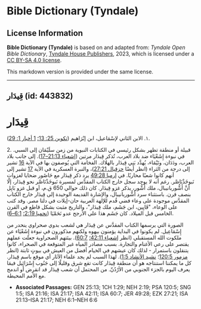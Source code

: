 # Bible Dictionary (Tyndale)

## License Information

**Bible Dictionary (Tyndale)** is based on and adapted from: _Tyndale Open Bible Dictionary_, [Tyndale House Publishers](https://tyndaleopenresources.com/), 2023, which is licensed under a [CC BY-SA 4.0 license](https://creativecommons.org/licenses/by-sa/4.0/legalcode.en).

This markdown version is provided under the same license.



--------------------------------

## قِيدَار (id: 443832)

قِيدَار
=======

١. الابن الثاني لإسْمَاعيل، ابن إبْرَاهيم ([تكوين 25: 13؛](https://ref.ly/Gen25:13) [1 أخبار 1: 29](https://ref.ly/1Chr1:29)).

2\. قبيلة أو منطقة تظهر بشكل رئيسي في الكتابات النبوية من زمن سلَيْمَان إلى السبي. في نبوءة إِشَعْيَاء ضد بلاد العرب، تُذكر قِيدَار مرتين ([إشعياء 21:13–17](https://ref.ly/Isa21:13-Isa21:17)). إلى جانب بلاد العرب، ودَدَان، وتَيْمَاء، يُهدَّد بَنِي قِيدَار بالهلاك. الفخامة التي يُوصفون بها في الآية [16](https://ref.ly/Isa21:16) تشير إلى درجة من الثراء (انظر أيضًا [حزقيال 27:21](https://ref.ly/Ezek27:21))، والنبرة العسكرية في الآية [17](https://ref.ly/Isa21:17) تشير إلى أنهم كانوا شعبًا محاربًا. في [إرميا 49:28](https://ref.ly/Jer49:28) يرد ذكر قِيدَار مع حَاصُور ضحايا لغزوات نَبوخَذْنَاصَّر. رغم أنه لا يوجد سجل خارج الكتاب المقدَّس لمسيرة نَبوخَذْنَاصَّر نحو قِيدَار، إلّا أنَّ أَشُّوربانيبال، ملك أَشُّور، يذكر غزو قِيدَار. كان ذلك حوالي 650 ق.م، أو قبل غزو بَابِل بنصف قرن. باستثناء سرد أَشُّوربانيبال، والإشارة القديمة الوحيدة إلى قِيدَار خارج الكتاب المقدَّس موجودة على وعاء فضي قُدم للإلهة العربية حان\-إيلات في دلتا مصر. وقد كتب على الوعاء، "قَايِين، ابن جَشَم، ملك قِيدَار"، والتاريخ مثبت بشكل قاطع في القرن الخامس قبل الميلاد. كان جَشَم هذا على الأرجح عدو نَحَمْيَا ([نحميا 2:19؛](https://ref.ly/Neh2:19) [6:1–6](https://ref.ly/Neh6:1-Neh6:6)).

الصورة التي يرسمها الكتاب المقدَّس عن قِيدَار هي لشعب بدوي صحراوي ينحدر من إِسْمَاعِيل. لم يكونوا في البداية يؤمنون بيهوه ولكنهم مذكورون في نبوءة إِشَعْيَاء عن ملكوت الله المستقبلي (انظر [إشعياء 42:11؛](https://ref.ly/Isa42:11) [60:7](https://ref.ly/Isa60:7)). بيئتهم الصحراوية جعلت عملهم يقتصر على رعي الأغنام والتجارة. بسبب مصادر المياه غير المتوقعة في الصحراء، كانوا يتنقلون باستمرار \- لذلك كان عيشهم في الخيام أفضل من العيش في بيوتٍ ثابتة (انظر [مزمور 120:5](https://ref.ly/Ps120:5)؛ [نشيد الأنشاد 1:5](https://ref.ly/Song1:5)). لهذا السبب لم يجد علماء الآثار أي موقع باسم قِيدَار. كل ما يمكننا استنتاجه هو أن منطقة قِيدَار كانت تقع شرق وقليلًا إلى جَنُوب إِسْرَائِيل فيمَا يعرف اليوم بالجزء الجنوبي من الأرْدُنّ. من المحتمل أن شعب قِيدَار قد انقرض أو اندمج مع الأمم المحيطة.

* **Associated Passages:** GEN 25:13; 1CH 1:29; NEH 2:19; PSA 120:5; SNG 1:5; ISA 21:16; ISA 21:17; ISA 42:11; ISA 60:7; JER 49:28; EZK 27:21; ISA 21:13–ISA 21:17; NEH 6:1–NEH 6:6

